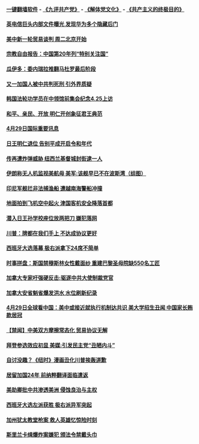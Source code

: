 #### [一键翻墙软件](https://github.com/gfw-breaker/nogfw/blob/master/README.md?t=04301837) -  [《九评共产党》](https://github.com/gfw-breaker/9ping.md?t=04301837) - [《解体党文化》](https://github.com/gfw-breaker/jtdwh.md?t=04301837) - [《共产主义的终极目的》](https://github.com/gfw-breaker/gczydzjmd.md?t=04301837)

#### [英电信巨头内部文件曝光 发现华为多个隐藏后门](../pages/prog202/a102568090.md?t=04301837) 

#### [美中新一轮贸易谈判 周二北京开始](../pages/prog202/a102568088.md?t=04301837) 

#### [宗教自由报告：中国第20年列“特别关注国”](../pages/prog202/a102568091.md?t=04301837) 

#### [瓜伊多：委内瑞拉推翻马杜罗最后阶段](../pages/prog202/a102568099.md?t=04301837) 

#### [又一加国人被中共判死刑 引外界质疑](../pages/prog202/a102568097.md?t=04301837) 

#### [韩国法轮功学员在中领馆前集会纪念4.25上访](../pages/prog202/a102568066.md?t=04301837) 

#### [和平、亲民、开放 明仁开创象征君王典范](../pages/prog202/a102567952.md?t=04301837) 

#### [4月29日国际重要讯息](../pages/prog202/a102567945.md?t=04301837) 

#### [日王明仁退位 告别平成开启令和年代](../pages/prog202/a102567875.md?t=04301837) 

#### [传再遭炸弹威胁 纽西兰基督城封街逮一人](../pages/prog202/a102567859.md?t=04301837) 

#### [伊朗称无人机监视美航母  美军:该舰早已不在波斯湾（组图）](../pages/prog202/a102567450.md?t=04301837) 

#### [印尼军舰拦非法捕渔船 遭越南海警船冲撞](../pages/prog202/a102567796.md?t=04301837) 

#### [地面拍到飞机空中起火 津国客机安全降落首都](../pages/prog202/a102567703.md?t=04301837) 

#### [潜入日王孙学校座位放两把刀 嫌犯落网](../pages/prog202/a102567667.md?t=04301837) 

#### [川普：牌都在我们手上 不达成协议更好](../pages/prog202/a102567665.md?t=04301837) 


#### [西班牙大选落幕 极右派拿下24席不简单](../pages/prog202/a102567484.md?t=04301837) 

#### [时事拼盘：斯国禁穆斯林女性戴面纱 重建巴黎圣母院缺550名工匠](../pages/prog202/a102567448.md?t=04301837) 

#### [加拿大专家吁强硬反击:驱逐中共大使制裁党官](../pages/prog202/a102567427.md?t=04301837) 

#### [加拿大安省魁省爆发洪水 水位刷新纪录](../pages/prog202/a102567430.md?t=04301837) 

#### [4月29日全球看中国：美中或接近就执行机制达共识 美大学招生丑闻 中国家长贿款居冠](../pages/prog202/a102567414.md?t=04301837) 

#### [【禁闻】中美双方摩擦常态化 贸易协议无解](../pages/prog202/a102567377.md?t=04301837) 

#### [拜登参选效应初显 美媒:引发民主党“丑陋内斗”](../pages/prog202/a102567325.md?t=04301837) 

#### [自讨没趣？《纽时》漫画丑化川普挨轰道歉](../pages/prog202/a102567302.md?t=04301837) 

#### [居留加国24年 前纳粹翻译面临遣返](../pages/prog202/a102567346.md?t=04301837) 

#### [美助卿批中共渗透美洲 侵蚀良治与主权](../pages/prog202/a102567327.md?t=04301837) 


#### [西班牙大选左派获胜 极右派异军突起](../pages/prog202/a102567231.md?t=04301837) 

#### [加州犹太教堂枪案 救人英雄忆惊险时刻](../pages/prog202/a102567213.md?t=04301837) 

#### [斯里兰卡缉爆炸案嫌犯 颁法令禁戴头巾](../pages/prog202/a102567186.md?t=04301837) 

